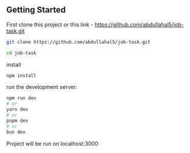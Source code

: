## Getting Started

First clone this project or this link - https://github.com/abdullahal5/job-task.git

```bash
git clone https://github.com/abdullahal5/job-task.git
```

```bash
cd job-task
```

install 

```bash
npm install
```
run the development server:

```bash
npm run dev
# or
yarn dev
# or
pnpm dev
# or
bun dev
```
Project will be run on localhost:3000
